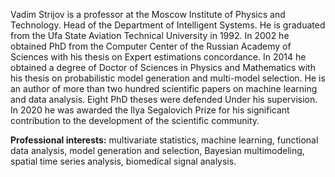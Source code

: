 Vadim Strijov is a professor at the Moscow Institute of Physics and Technology. Head of the Department of Intelligent Systems. He is graduated from the Ufa State Aviation Technical University in 1992. In 2002 he obtained PhD from the Computer Center of the Russian Academy of Sciences with his thesis on Expert estimations concordance. In 2014 he obtained a degree of Doctor of Sciences in Physics and Mathematics with his thesis on probabilistic model generation and multi-model selection. He is an author of more than two hundred scientific papers on machine learning and data analysis. Eight PhD theses were defended Under his supervision. In 2020 he was awarded the Ilya Segalovich Prize for his significant contribution to the development of the scientific community.

**Professional interests:** multivariate statistics, machine learning, functional data analysis, model generation and selection, Bayesian multimodeling, spatial time series analysis, biomedical signal analysis.
